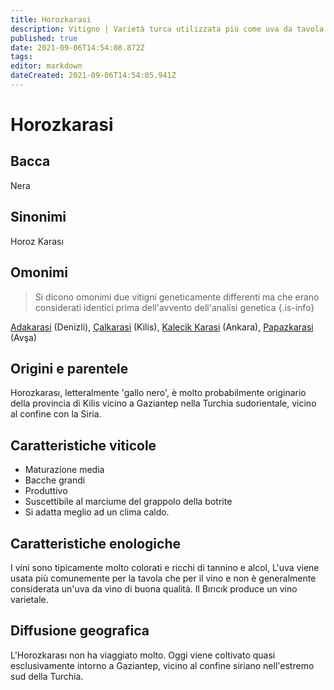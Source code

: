 ```yaml
---
title: Horozkarasi
description: Vitigno | Varietà turca utilizzata più come uva da tavola che per il vino
published: true
date: 2021-09-06T14:54:08.872Z
tags: 
editor: markdown
dateCreated: 2021-09-06T14:54:05.941Z
---
```


# Horozkarasi

## Bacca
Nera

## Sinonimi
Horoz Karası

## Omonimi
> Si dicono omonimi due vitigni geneticamente differenti ma che erano considerati identici prima dell'avvento dell'analisi genetica
{.is-info}

[Adakarasi](/vitigni/adakarasi) (Denizli), [Çalkarasi](/vitigni/calkarasi) (Kilis), [Kalecik Karasi](/vitigni/kalecik-karasi) (Ankara), [Papazkarasi](/vitigni/papazkarasi) (Avşa)

## Origini e parentele
Horozkarası, letteralmente 'gallo nero', è molto probabilmente originario della provincia di Kilis vicino a Gaziantep nella Turchia sudorientale, vicino al confine con la Siria.

## Caratteristiche viticole

- Maturazione media 
- Bacche grandi
- Produttivo
- Suscettibile al marciume del grappolo della botrite
- Si adatta meglio ad un clima caldo.

## Caratteristiche enologiche

I vini sono tipicamente molto colorati e ricchi di tannino e alcol, L'uva viene usata più comunemente per la tavola che per il vino e non è generalmente considerata un'uva da vino di buona qualità. Il Bırıcık produce un vino varietale.

## Diffusione geografica
L'Horozkarası non ha viaggiato molto. Oggi viene coltivato quasi esclusivamente intorno a Gaziantep, vicino al confine siriano nell'estremo sud della Turchia.


